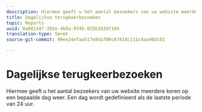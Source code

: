```yaml
---
description: Hiermee geeft u het aantal bezoekers van uw website meerdere keren op een bepaalde dag weer. Een dag wordt gedefinieerd als de laatste periode van 24 uur.
title: Dagelijkse terugkeerbezoeken
topic: Reports
uuid: 8a881347-392e-4b8a-9745-825b103d7104
translation-type: tm+mt
source-git-commit: 99ee24efaa517e8da700c67818c111c4aa90dc02

---
```



# Dagelijkse terugkeerbezoeken

Hiermee geeft u het aantal bezoekers van uw website meerdere keren op een bepaalde dag weer. Een dag wordt gedefinieerd als de laatste periode van 24 uur.


